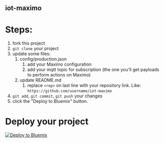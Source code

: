 ## iot-maximo

# Steps:

1. fork this project
2. `git clone` your project
3. update some files:
	1. config/production.json
		1. add your Maximo configuration
		2. add your mqtt topic for subscription (the one you'll get payloads to perform actions on Maximo)
	2. update README.md
		1. replace `<rep>` on last line with your repository link. Like: `https://github.com/username/iot-maximo`
4. `git add`, `git commit`, `git push` your changes
5. click the "Deploy to Bluemix" button.

# Deploy your project

[![Deploy to Bluemix](https://bluemix.net/deploy/button.png)](https://bluemix.net/deploy?repository=<rep>)
